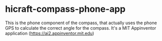 # hicraft-compass-phone-app
This is the phone component of the compass, that actually uses the phone GPS to calculate the correct angle for the compass. It's a MIT Appinventor application (https://ai2.appinventor.mit.edu)
